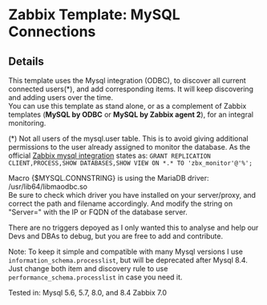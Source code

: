 # Zabbix Template: MySQL Connections

## Details
This template uses the Mysql integration (ODBC), to discover all current connected users(*), and add corresponding items. It will keep discovering and adding users over the time.\
You can use this template as stand alone, or as a complement of Zabbix templates (**MySQL by ODBC** or **MySQL by Zabbix agent 2**), for an integral monitoring.

(*) Not all users of the mysql.user table. This is to avoid giving additional permissions to the user already assigned to monitor the database.
As the official [Zabbix mysql integration](https://www.zabbix.com/integrations/mysql) states as: `GRANT REPLICATION CLIENT,PROCESS,SHOW DATABASES,SHOW VIEW ON *.* TO 'zbx_monitor'@'%';`

Macro {$MYSQL.CONNSTRING} is using the MariaDB driver: /usr/lib64/libmaodbc.so \
Be sure to check which driver you have installed on your server/proxy, and correct the path and filename accordingly. And modify the string on "Server=" with the IP or FQDN of the database server.

There are no triggers depoyed as I only wanted this to analyse and help our Devs and DBAs to debug, but you are free to add and contribute.

Note: To keep it simple and compatible with many Mysql versions I use `information_schema.processlist`, but will be deprecated after Mysql 8.4. Just change both item and discovery rule to use `performance_schema.processlist` in case you need it.

Tested in:
Mysql 5.6, 5.7, 8.0, and 8.4
Zabbix 7.0

